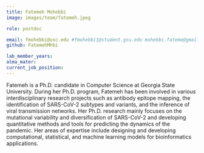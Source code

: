 ```yaml
---
title: Fatemeh Mohebbi
image: images/team/fatemeh.jpeg

role: postdoc

email: fmohebbi@usc.edu #fmohebbi1@student.gsu.edu mohebbi.fateme@gmail.com
github: FatemehMhbi

lab_member_years: 
alma_mater: 
current_job_position: 
---
```


Fatemeh is a Ph.D. candidate in Computer Science at Georgia State University. During her Ph.D. program, Fatemeh has been involved in various interdisciplinary research projects such as antibody epitope mapping, the identification of SARS-CoV-2 subtypes and variants, and the inference of viral transmission networks. Her Ph.D. research mainly focuses on the mutational variability and diversification of SARS-CoV-2 and developing quantitative methods and tools for predicting the dynamics of the pandemic. Her areas of expertise include designing and developing computational, statistical, and machine learning models for bioinformatics applications.
